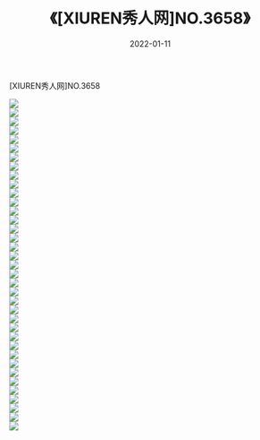 ﻿---
layout: post
title:  《[XIUREN秀人网]NO.3658》
date:   2022-01-11
img: http://img.660000.xyz/Sharelink/秀人网/秀人网第04部分/[XIUREN秀人网]NO.3658/000.jpg
categories: [美女, 清纯, 唯美]
---

[XIUREN秀人网]NO.3658

 ![](http://img.660000.xyz/Sharelink/秀人网/秀人网第04部分/[XIUREN秀人网]NO.3658/001.jpg) <br>![](http://img.660000.xyz/Sharelink/秀人网/秀人网第04部分/[XIUREN秀人网]NO.3658/002.jpg) <br>![](http://img.660000.xyz/Sharelink/秀人网/秀人网第04部分/[XIUREN秀人网]NO.3658/003.jpg) <br>![](http://img.660000.xyz/Sharelink/秀人网/秀人网第04部分/[XIUREN秀人网]NO.3658/004.jpg) <br>![](http://img.660000.xyz/Sharelink/秀人网/秀人网第04部分/[XIUREN秀人网]NO.3658/005.jpg) <br>![](http://img.660000.xyz/Sharelink/秀人网/秀人网第04部分/[XIUREN秀人网]NO.3658/006.jpg) <br>![](http://img.660000.xyz/Sharelink/秀人网/秀人网第04部分/[XIUREN秀人网]NO.3658/007.jpg) <br>![](http://img.660000.xyz/Sharelink/秀人网/秀人网第04部分/[XIUREN秀人网]NO.3658/008.jpg) <br>![](http://img.660000.xyz/Sharelink/秀人网/秀人网第04部分/[XIUREN秀人网]NO.3658/009.jpg) <br>![](http://img.660000.xyz/Sharelink/秀人网/秀人网第04部分/[XIUREN秀人网]NO.3658/010.jpg) <br>![](http://img.660000.xyz/Sharelink/秀人网/秀人网第04部分/[XIUREN秀人网]NO.3658/011.jpg) <br>![](http://img.660000.xyz/Sharelink/秀人网/秀人网第04部分/[XIUREN秀人网]NO.3658/012.jpg) <br>![](http://img.660000.xyz/Sharelink/秀人网/秀人网第04部分/[XIUREN秀人网]NO.3658/013.jpg) <br>![](http://img.660000.xyz/Sharelink/秀人网/秀人网第04部分/[XIUREN秀人网]NO.3658/014.jpg) <br>![](http://img.660000.xyz/Sharelink/秀人网/秀人网第04部分/[XIUREN秀人网]NO.3658/015.jpg) <br>![](http://img.660000.xyz/Sharelink/秀人网/秀人网第04部分/[XIUREN秀人网]NO.3658/016.jpg) <br>![](http://img.660000.xyz/Sharelink/秀人网/秀人网第04部分/[XIUREN秀人网]NO.3658/017.jpg) <br>![](http://img.660000.xyz/Sharelink/秀人网/秀人网第04部分/[XIUREN秀人网]NO.3658/018.jpg) <br>![](http://img.660000.xyz/Sharelink/秀人网/秀人网第04部分/[XIUREN秀人网]NO.3658/019.jpg) <br>![](http://img.660000.xyz/Sharelink/秀人网/秀人网第04部分/[XIUREN秀人网]NO.3658/020.jpg) <br>![](http://img.660000.xyz/Sharelink/秀人网/秀人网第04部分/[XIUREN秀人网]NO.3658/021.jpg) <br>![](http://img.660000.xyz/Sharelink/秀人网/秀人网第04部分/[XIUREN秀人网]NO.3658/022.jpg) <br>![](http://img.660000.xyz/Sharelink/秀人网/秀人网第04部分/[XIUREN秀人网]NO.3658/023.jpg) <br>![](http://img.660000.xyz/Sharelink/秀人网/秀人网第04部分/[XIUREN秀人网]NO.3658/024.jpg) <br>![](http://img.660000.xyz/Sharelink/秀人网/秀人网第04部分/[XIUREN秀人网]NO.3658/025.jpg) <br>![](http://img.660000.xyz/Sharelink/秀人网/秀人网第04部分/[XIUREN秀人网]NO.3658/026.jpg) <br>![](http://img.660000.xyz/Sharelink/秀人网/秀人网第04部分/[XIUREN秀人网]NO.3658/027.jpg) <br>![](http://img.660000.xyz/Sharelink/秀人网/秀人网第04部分/[XIUREN秀人网]NO.3658/028.jpg) <br>![](http://img.660000.xyz/Sharelink/秀人网/秀人网第04部分/[XIUREN秀人网]NO.3658/029.jpg) <br>![](http://img.660000.xyz/Sharelink/秀人网/秀人网第04部分/[XIUREN秀人网]NO.3658/030.jpg) <br>![](http://img.660000.xyz/Sharelink/秀人网/秀人网第04部分/[XIUREN秀人网]NO.3658/031.jpg) <br>![](http://img.660000.xyz/Sharelink/秀人网/秀人网第04部分/[XIUREN秀人网]NO.3658/032.jpg) <br>![](http://img.660000.xyz/Sharelink/秀人网/秀人网第04部分/[XIUREN秀人网]NO.3658/033.jpg) <br>![](http://img.660000.xyz/Sharelink/秀人网/秀人网第04部分/[XIUREN秀人网]NO.3658/034.jpg) <br>![](http://img.660000.xyz/Sharelink/秀人网/秀人网第04部分/[XIUREN秀人网]NO.3658/035.jpg) <br>![](http://img.660000.xyz/Sharelink/秀人网/秀人网第04部分/[XIUREN秀人网]NO.3658/036.jpg) <br>![](http://img.660000.xyz/Sharelink/秀人网/秀人网第04部分/[XIUREN秀人网]NO.3658/037.jpg) <br>